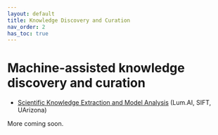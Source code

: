 ```yaml
---
layout: default
title: Knowledge Discovery and Curation
nav_order: 2
has_toc: true
---
```

# Machine-assisted knowledge discovery and curation

- [Scientific Knowledge Extraction and Model Analysis](https://skema.sista.arizona.edu) (Lum.AI, SIFT, UArizona)

More coming soon.
